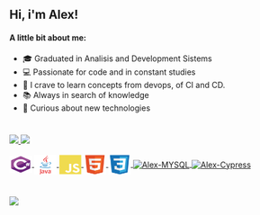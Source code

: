 ## Hi, i'm Alex! 

#### A little bit about me:

- :mortar_board: Graduated in Analisis and Development Sistems
- 💻 Passionate for code and in constant studies
- 🤖 I crave to learn concepts from devops, of CI and CD.
- 📚 Always in search of knowledge
- 👾 Curious about new technologies 

#
 <div>
  <a href="https://github.com/AlexAlexandreAlves">
  <img height="180em" src="https://github-readme-stats.vercel.app/api?username=AlexAlexandreAlves&show_icons=true&theme=tokyonight&include_all_commits=true&count_private=true"/>
  <img height="180em" src="https://github-readme-stats.vercel.app/api/top-langs/?username=AlexAlexandreAlves&layout=compact&langs_count=7&theme=tokyonight"/>
</div>
         
          
 <div style="display: inline_block"><br>
   
  <img align="center" alt="Alex-Csharp" height="30" width="40" src="https://raw.githubusercontent.com/devicons/devicon/master/icons/csharp/csharp-original.svg">            
  <img align="center" alt="Alex-Java" height="35" width="40" src="https://github.com/devicons/devicon/blob/master/icons/java/java-original-wordmark.svg">      
  <img align="center" alt="Alex-Js" height="35" width="40" src="https://raw.githubusercontent.com/devicons/devicon/master/icons/javascript/javascript-plain.svg">
  <img align="center" alt="Alex-HTML" height="35" width="40" src="https://raw.githubusercontent.com/devicons/devicon/master/icons/html5/html5-original.svg">
  <img align="center" alt="Alex-CSS" height="35" width="40" src="https://raw.githubusercontent.com/devicons/devicon/master/icons/css3/css3-original.svg">    
  <img align="center" alt="Alex-MYSQL"heigt="35" width="40" src="https://cdn.jsdelivr.net/gh/devicons/devicon/icons/mysql/mysql-plain-wordmark.svg" />
  <img align="center" alt="Alex-Cypress"heigt="35" width="40"src="https://github.com/cypress-io/cypress-icons/blob/master/src/cypress.iconset/icon_128x128.png?raw=true"/>
  
</div>

 #
<div>
 <a href="https://www.linkedin.com/in/alex-alexandre-alves-7b7a75185/" target="_blank"><img src="https://img.shields.io/badge/-LinkedIn-%230077B5?style=for-the-badge&logo=linkedin&logoColor=white" target="_blank"></a> 
</div>
           


          
